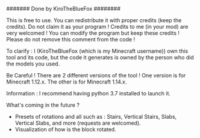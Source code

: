 ####### Done by KiroTheBlueFox ########

This is free to use.
You can redistribute it with proper credits (keep the credits).
Do not claim it as your program !
Credits to me (in your mod) are very welcomed !
You can modify the program but keep these credits !
Please do not remove this comment from the code !

To clarify :
I (KiroTheBlueFox (which is my Minecraft username)) own this tool and its code, but the code it generates is owned by the person who did the models you used.

Be Careful !
There are 2 different versions of the tool !
One version is for Minecraft 1.12.x.
The other is for Minecraft 1.14.x.

Information : I recommend having python 3.7 installed to launch it.

What's coming in the future ?
 - Presets of rotations and all such as : Stairs, Vertical Stairs, Slabs, Vertical Slabs, and more (requests are welcomed).
 - Visualization of how is the block rotated.
